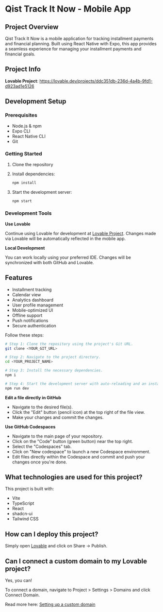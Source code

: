 # Qist Track It Now - Mobile App

## Project Overview

Qist Track It Now is a mobile application for tracking installment payments and financial planning. Built using React Native with Expo, this app provides a seamless experience for managing your installment payments and financial goals.

## Project Info

**Lovable Project**: https://lovable.dev/projects/ddc351db-236d-4a4b-9fd1-d923ad1e5126

## Development Setup

### Prerequisites
- Node.js & npm
- Expo CLI
- React Native CLI
- Git

### Getting Started

1. Clone the repository
2. Install dependencies:
   ```bash
   npm install
   ```

3. Start the development server:
   ```bash
   npm start
   ```

### Development Tools

**Use Lovable**

Continue using Lovable for development at [Lovable Project](https://lovable.dev/projects/ddc351db-236d-4a4b-9fd1-d923ad1e5126). Changes made via Lovable will be automatically reflected in the mobile app.

**Local Development**

You can work locally using your preferred IDE. Changes will be synchronized with both GitHub and Lovable.

## Features

- Installment tracking
- Calendar view
- Analytics dashboard
- User profile management
- Mobile-optimized UI
- Offline support
- Push notifications
- Secure authentication

Follow these steps:

```sh
# Step 1: Clone the repository using the project's Git URL.
git clone <YOUR_GIT_URL>

# Step 2: Navigate to the project directory.
cd <YOUR_PROJECT_NAME>

# Step 3: Install the necessary dependencies.
npm i

# Step 4: Start the development server with auto-reloading and an instant preview.
npm run dev
```

**Edit a file directly in GitHub**

- Navigate to the desired file(s).
- Click the "Edit" button (pencil icon) at the top right of the file view.
- Make your changes and commit the changes.

**Use GitHub Codespaces**

- Navigate to the main page of your repository.
- Click on the "Code" button (green button) near the top right.
- Select the "Codespaces" tab.
- Click on "New codespace" to launch a new Codespace environment.
- Edit files directly within the Codespace and commit and push your changes once you're done.

## What technologies are used for this project?

This project is built with:

- Vite
- TypeScript
- React
- shadcn-ui
- Tailwind CSS

## How can I deploy this project?

Simply open [Lovable](https://lovable.dev/projects/ddc351db-236d-4a4b-9fd1-d923ad1e5126) and click on Share -> Publish.

## Can I connect a custom domain to my Lovable project?

Yes, you can!

To connect a domain, navigate to Project > Settings > Domains and click Connect Domain.

Read more here: [Setting up a custom domain](https://docs.lovable.dev/tips-tricks/custom-domain#step-by-step-guide)
